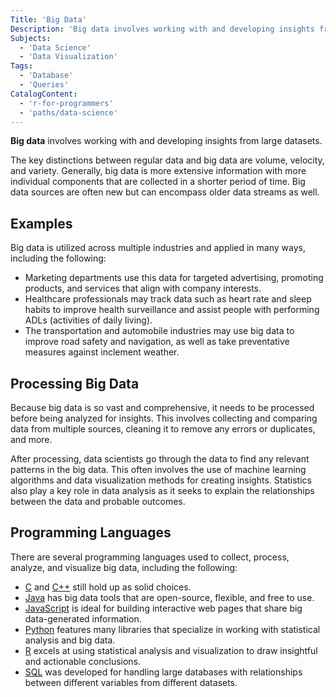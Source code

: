 ```yaml
---
Title: 'Big Data'
Description: 'Big data involves working with and developing insights from large datasets.'
Subjects:
  - 'Data Science'
  - 'Data Visualization'
Tags:
  - 'Database'
  - 'Queries'
CatalogContent:
  - 'r-for-programmers'
  - 'paths/data-science'
---
```


<link rel="canonical" href="https://www.codecademy.com/resources/blog/what-is-big-data/" />

**Big data** involves working with and developing insights from large datasets.

The key distinctions between regular data and big data are volume, velocity, and variety. Generally, big data is more extensive information with more individual components that are collected in a shorter period of time. Big data sources are often new but can encompass older data streams as well.

## Examples

Big data is utilized across multiple industries and applied in many ways, including the following:

- Marketing departments use this data for targeted advertising, promoting products, and services that align with company interests.
- Healthcare professionals may track data such as heart rate and sleep habits to improve health surveillance and assist people with performing ADLs (activities of daily living).
- The transportation and automobile industries may use big data to improve road safety and navigation, as well as take preventative measures against inclement weather.

## Processing Big Data

Because big data is so vast and comprehensive, it needs to be processed before being analyzed for insights. This involves collecting and comparing data from multiple sources, cleaning it to remove any errors or duplicates, and more.

After processing, data scientists go through the data to find any relevant patterns in the big data. This often involves the use of machine learning algorithms and data visualization methods for creating insights. Statistics also play a key role in data analysis as it seeks to explain the relationships between the data and probable outcomes.

## Programming Languages

There are several programming languages used to collect, process, analyze, and visualize big data, including the following:

- [C](https://www.codecademy.com/resources/docs/c) and [C++](https://www.codecademy.com/resources/docs/cpp) still hold up as solid choices.
- [Java](https://www.codecademy.com/resources/docs/java) has big data tools that are open-source, flexible, and free to use.
- [JavaScript](https://www.codecademy.com/resources/docs/javascript) is ideal for building interactive web pages that share big data-generated information.
- [Python](https://www.codecademy.com/resources/docs/python) features many libraries that specialize in working with statistical analysis and big data.
- [R](https://www.codecademy.com/resources/docs/r) excels at using statistical analysis and visualization to draw insightful and actionable conclusions.
- [SQL](https://www.codecademy.com/resources/docs/sql) was developed for handling large databases with relationships between different variables from different datasets.
